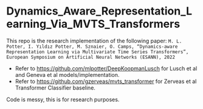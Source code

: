 # Dynamics_Aware_Representation_Learning_Via_MVTS_Transformers
This repo is the research implementation of the following paper:
```M. L. Potter, I. Yıldız Potter, M. Sznaier, O. Camps, “Dynamics-aware Representation Learning via Multivariate Time Series Transformers”, European Symposium on Artificial Neural Networks (ESANN), 2022```
* Refer to https://github.com/mlpotter/DeepKoopmanLusch for Lusch et al and Geneva et al models/implementation.
* Refer to https://github.com/gzerveas/mvts_transformer for Zerveas et al Transformer Classifier baseline.

Code is messy, this is for research purposes.

